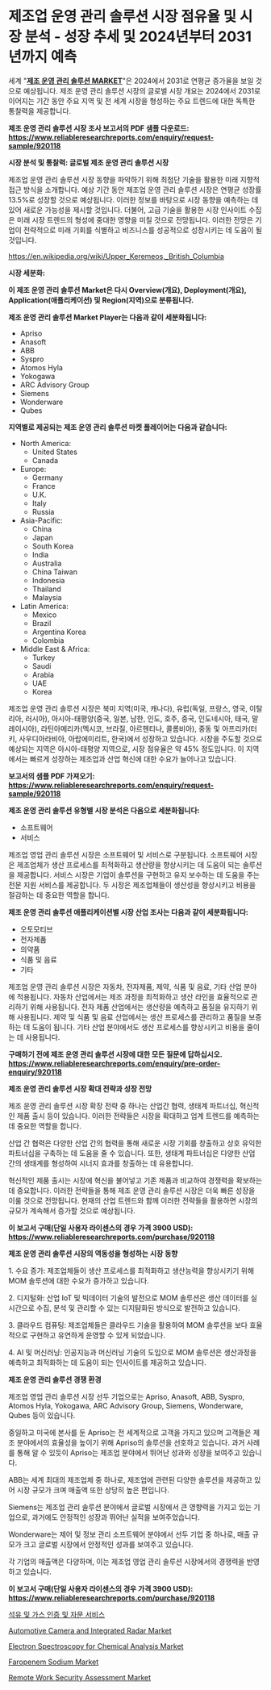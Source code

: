 <p><h1>제조업 운영 관리 솔루션 시장 점유율 및 시장 분석 - 성장 추세 및 2024년부터 2031년까지 예측</h1></p><p>세계 "<strong><a href="https://www.reliableresearchreports.com/manufacturing-operations-management-solution-r920118">제조 운영 관리 솔루션 MARKET</a></strong>"은 2024에서 2031로 연평균 증가율을 보일 것으로 예상됩니다. 제조 운영 관리 솔루션 시장의 글로벌 시장 개요는 2024에서 2031로 이어지는 기간 동안 주요 지역 및 전 세계 시장을 형성하는 주요 트렌드에 대한 독특한 통찰력을 제공합니다.</p>
<p><strong>제조 운영 관리 솔루션 시장 조사 보고서의 PDF 샘플 다운로드: <a href="https://www.reliableresearchreports.com/enquiry/request-sample/920118">https://www.reliableresearchreports.com/enquiry/request-sample/920118</a></strong></p>
<p><strong>시장 분석 및 통찰력: 글로벌 제조 운영 관리 솔루션 시장</strong></p>
<p><p>제조업 운영 관리 솔루션 시장 동향을 파악하기 위해 최첨단 기술을 활용한 미래 지향적 접근 방식을 소개합니다. 예상 기간 동안 제조업 운영 관리 솔루션 시장은 연평균 성장률 13.5%로 성장할 것으로 예상됩니다. 이러한 정보를 바탕으로 시장 동향을 예측하는 데 있어 새로운 가능성을 제시할 것입니다. 더불어, 고급 기술을 활용한 시장 인사이트 수집은 미래 시장 트렌드의 형성에 중대한 영향을 미칠 것으로 전망됩니다. 이러한 전망은 기업이 전략적으로 미래 기회를 식별하고 비즈니스를 성공적으로 성장시키는 데 도움이 될 것입니다.</p></p>
<p><a href="%7CAUTHORITHY_DOMAIN_URL%7C">https://en.wikipedia.org/wiki/Upper_Keremeos,_British_Columbia</a></p>
<p><strong>시장 세분화:</strong></p>
<p><strong>이 제조 운영 관리 솔루션 Market은 다시 Overview(개요), Deployment(개요), Application(애플리케이션) 및 Region(지역)으로 분류됩니다.</strong></p>
<p><strong>제조 운영 관리 솔루션 Market Player는 다음과 같이 세분화됩니다:</strong></p>
<p><ul><li>Apriso</li><li>Anasoft</li><li>ABB</li><li>Syspro</li><li>Atomos Hyla</li><li>Yokogawa</li><li>ARC Advisory Group</li><li>Siemens</li><li>Wonderware</li><li>Qubes</li></ul></p>
<p><strong>지역별로 제공되는 제조 운영 관리 솔루션 마켓 플레이어는 다음과 같습니다:</strong></p>
<p><ul>
    <li>
        North America:
        <ul>
            <li>United States</li>
            <li>Canada</li>
        </ul>
    </li>
    <li>
        Europe:
        <ul>
            <li>Germany</li>
            <li>France</li>
            <li>U.K.</li>
            <li>Italy</li>
            <li>Russia</li>
        </ul>
    </li>
    <li>
        Asia-Pacific:
        <ul>
            <li>China</li>
            <li>Japan</li>
            <li>South Korea</li>
            <li>India</li>
            <li>Australia</li>
            <li>China Taiwan</li>
            <li>Indonesia</li>
            <li>Thailand</li>
            <li>Malaysia</li>
        </ul>
    </li>
    <li>
        Latin America:
        <ul>
            <li>Mexico</li>
            <li>Brazil</li>
            <li>Argentina Korea</li>
            <li>Colombia</li>
        </ul>
    </li>
    <li>
        Middle East & Africa:
        <ul>
            <li>Turkey</li>
            <li>Saudi</li>
            <li>Arabia</li>
            <li>UAE</li>
            <li>Korea</li>
        </ul>
    </li>
    </ul></p>
<p><p>제조업 운영 관리 솔루션 시장은 북미 지역(미국, 캐나다), 유럽(독일, 프랑스, 영국, 이탈리아, 러시아), 아시아-태평양(중국, 일본, 남한, 인도, 호주, 중국, 인도네시아, 태국, 말레이시아), 라틴아메리카(멕시코, 브라질, 아르헨티나, 콜롬비아), 중동 및 아프리카(터키, 사우디아라비아, 아랍에미리트, 한국)에서 성장하고 있습니다. 시장을 주도할 것으로 예상되는 지역은 아시아-태평양 지역으로, 시장 점유율은 약 45% 정도입니다. 이 지역에서는 빠르게 성장하는 제조업과 산업 혁신에 대한 수요가 늘어나고 있습니다.</p></p>
<p><strong>보고서의 샘플 PDF 가져오기: <a href="https://www.reliableresearchreports.com/enquiry/request-sample/920118">https://www.reliableresearchreports.com/enquiry/request-sample/920118</a></strong></p>
<p><strong>제조 운영 관리 솔루션 유형별 시장 분석은 다음으로 세분화됩니다:</strong></p>
<p><ul><li>소프트웨어</li><li>서비스</li></ul></p>
<p><p>제조업 영업 관리 솔루션 시장은 소프트웨어 및 서비스로 구분됩니다. 소프트웨어 시장은 제조업체가 생산 프로세스를 최적화하고 생산량을 향상시키는 데 도움이 되는 솔루션을 제공합니다. 서비스 시장은 기업이 솔루션을 구현하고 유지 보수하는 데 도움을 주는 전문 지원 서비스를 제공합니다. 두 시장은 제조업체들이 생산성을 향상시키고 비용을 절감하는 데 중요한 역할을 합니다.</p></p>
<p><strong>제조 운영 관리 솔루션 애플리케이션별 시장 산업 조사는 다음과 같이 세분화됩니다:</strong></p>
<p><ul><li>오토모티브</li><li>전자제품</li><li>의약품</li><li>식품 및 음료</li><li>기타</li></ul></p>
<p><p>제조업 운영 관리 솔루션 시장은 자동차, 전자제품, 제약, 식품 및 음료, 기타 산업 분야에 적용됩니다. 자동차 산업에서는 제조 과정을 최적화하고 생산 라인을 효율적으로 관리하기 위해 사용됩니다. 전자 제품 산업에서는 생산량을 예측하고 품질을 유지하기 위해 사용됩니다. 제약 및 식품 및 음료 산업에서는 생산 프로세스를 관리하고 품질을 보증하는 데 도움이 됩니다. 기타 산업 분야에서도 생산 프로세스를 향상시키고 비용을 줄이는 데 사용됩니다.</p></p>
<p><strong>구매하기 전에 제조 운영 관리 솔루션 시장에 대한 모든 질문에 답하십시오. <a href="https://www.reliableresearchreports.com/enquiry/pre-order-enquiry/920118">https://www.reliableresearchreports.com/enquiry/pre-order-enquiry/920118</a></strong></p>
<p><strong>제조 운영 관리 솔루션 시장 확대 전략과 성장 전망</strong></p>
<p><p>제조 운영 관리 솔루션 시장 확장 전략 중 하나는 산업간 협력, 생태계 파트너십, 혁신적인 제품 출시 등이 있습니다. 이러한 전략들은 시장을 확대하고 업계 트렌드를 예측하는 데 중요한 역할을 합니다. </p><p>산업 간 협력은 다양한 산업 간의 협력을 통해 새로운 시장 기회를 창출하고 상호 유익한 파트너십을 구축하는 데 도움을 줄 수 있습니다. 또한, 생태계 파트너십은 다양한 산업 간의 생태계를 형성하여 시너지 효과를 창출하는 데 유용합니다. </p><p>혁신적인 제품 출시는 시장에 혁신을 불어넣고 기존 제품과 비교하여 경쟁력을 확보하는 데 중요합니다. 이러한 전략들을 통해 제조 운영 관리 솔루션 시장은 더욱 빠른 성장을 이룰 것으로 전망됩니다. 현재의 산업 트렌드와 함께 이러한 전략들을 활용하면 시장의 규모가 계속해서 증가할 것으로 예상됩니다.</p></p>
<p><strong>이 보고서 구매(단일 사용자 라이센스의 경우 가격 3900 USD): <a href="https://www.reliableresearchreports.com/purchase/920118">https://www.reliableresearchreports.com/purchase/920118</a></strong></p>
<p><strong>제조 운영 관리 솔루션 시장의 역동성을 형성하는 시장 동향</strong></p>
<p><p>1. 수요 증가: 제조업체들이 생산 프로세스를 최적화하고 생산능력을 향상시키기 위해 MOM 솔루션에 대한 수요가 증가하고 있습니다.</p><p>2. 디지털화: 산업 IoT 및 빅데이터 기술의 발전으로 MOM 솔루션은 생산 데이터를 실시간으로 수집, 분석 및 관리할 수 있는 디지턈화된 방식으로 발전하고 있습니다.</p><p>3. 클라우드 컴퓨팅: 제조업체들은 클라우드 기술을 활용하여 MOM 솔루션을 보다 효율적으로 구현하고 유연하게 운영할 수 있게 되었습니다. </p><p>4. AI 및 머신러닝: 인공지능과 머신러닝 기술의 도입으로 MOM 솔루션은 생산과정을 예측하고 최적화하는 데 도움이 되는 인사이트를 제공하고 있습니다.</p></p>
<p><strong>제조 운영 관리 솔루션 경쟁 환경</strong></p>
<p><p>제조업 영업 관리 솔루션 시장 선두 기업으로는 Apriso, Anasoft, ABB, Syspro, Atomos Hyla, Yokogawa, ARC Advisory Group, Siemens, Wonderware, Qubes 등이 있습니다. </p><p>중일하고 미국에 본사를 둔 Apriso는 전 세계적으로 고객을 가지고 있으며 고객들은 제조 분야에서의 효율성을 높이기 위해 Apriso의 솔루션을 선호하고 있습니다. 과거 사례를 통해 알 수 있듯이 Apriso는 제조업 분야에서 뛰어난 성과와 성장을 보여주고 있습니다. </p><p>ABB는 세계 최대의 제조업체 중 하나로, 제조업에 관련된 다양한 솔루션을 제공하고 있어 시장 규모가 크며 매출액 또한 상당히 높은 편입니다.</p><p>Siemens는 제조업 관리 솔루션 분야에서 글로벌 시장에서 큰 영향력을 가지고 있는 기업으로, 과거에도 안정적인 성장과 뛰어난 실적을 보여주었습니다. </p><p>Wonderware는 제어 및 정보 관리 소프트웨어 분야에서 선두 기업 중 하나로, 매출 규모가 크고 글로벌 시장에서 안정적인 성과를 보여주고 있습니다.</p><p>각 기업의 매출액은 다양하며, 이는 제조업 영업 관리 솔루션 시장에서의 경쟁력을 반영하고 있습니다.</p></p>
<p><strong>이 보고서 구매(단일 사용자 라이센스의 경우 가격 3900 USD): <a href="https://www.reliableresearchreports.com/purchase/920118">https://www.reliableresearchreports.com/purchase/920118</a></strong></p>
<p><p><a href="https://github.com/sougarounis/Market-Research-Report-List-5/blob/main/854239381903.md">석유 및 가스 인증 및 자문 서비스</a></p><p><a href="https://www.linkedin.com/pulse/exploring-automotive-camera-integrated-radar-market-dynamics-awcke?trackingId=AQwbHsL%2BTkukT6f7kLb5Nw%3D%3D">Automotive Camera and Integrated Radar Market</a></p><p><a href="https://github.com/SheilaBruen2023/Market-Research-Report-List-2/blob/main/electron-spectroscopy-for-chemical-analysis-market.md">Electron Spectroscopy for Chemical Analysis Market</a></p><p><a href="https://github.com/arionmp/Market-Research-Report-List-4/blob/main/faropenem-sodium-market.md">Faropenem Sodium Market</a></p><p><a href="https://github.com/marthawweekle/Market-Research-Report-List-2/blob/main/remote-work-security-assessment-market.md">Remote Work Security Assessment Market</a></p></p>